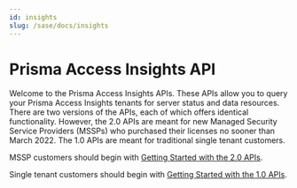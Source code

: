 ```yaml
---
id: insights
slug: /sase/docs/insights
---
```


# Prisma Access Insights API

Welcome to the Prisma Access Insights APIs. These APIs allow you to query your Prisma Access
Insights tenants for server status and data resources. There are two versions of the APIs, each of
which offers identical functionality. However, the 2.0 APIs are meant for new Managed Security
Service Providers (MSSPs) who purchased their licenses no sooner than March 2022. The 1.0 APIs are
meant for traditional single tenant customers.

MSSP customers should begin with [Getting Started with the 2.0 APIs](/sase/docs/insights/getting_started-20/).

Single tenant customers should begin with [Getting Started with the 1.0 APIs](/sase/docs/insights/getting_started-10/).
